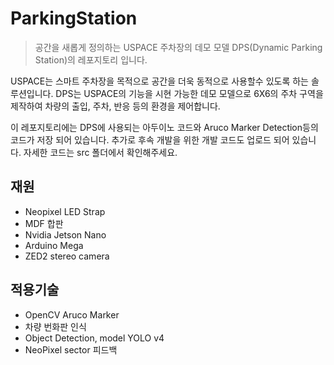 # ParkingStation
> 공간을 새롭게 정의하는 USPACE 주차장의 데모 모델 DPS(Dynamic Parking Station)의 레포지토리 입니다.

USPACE는 스마트 주차장을 목적으로 공간을 더욱 동적으로 사용할수 있도록 하는 솔루션입니다. DPS는 USPACE의 기능을 시현 가능한 데모 모델으로 6X6의 주차 구역을 제작하여 차량의 출입, 주차, 반응 등의 환경을 제어합니다. 

이 레포지토리에는 DPS에 사용되는 아두이노 코드와 Aruco Marker Detection등의 코드가 저장 되어 있습니다. 추가로 후속 개발을 위한 개발 코드도 업로드 되어 있습니다. 자세한 코드는 src 폴더에서 확인해주세요.

## 재원

- Neopixel LED Strap
- MDF 합판
- Nvidia Jetson Nano
- Arduino Mega
- ZED2 stereo camera

## 적용기술

- OpenCV Aruco Marker
- 차량 번화판 인식
- Object Detection, model YOLO v4
- NeoPixel sector 피드백
